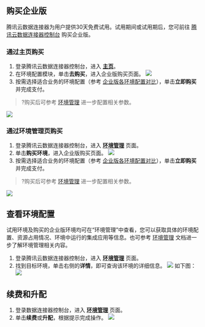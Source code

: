 ## 购买企业版

腾讯云数据连接器为用户提供30天免费试用。试用期间或试用期后，您可前往 [腾讯云数据连接器控制台](https://console.cloud.tencent.com/ipaas) 购买企业版。

### 通过主页购买

1. 登录腾讯云数据连接器控制台，进入 [**主页**](https://console.cloud.tencent.com/ipaas)。
2. 在环境配置模块，单击**去购买**，进入企业版购买页面。
![](https://qcloudimg.tencent-cloud.cn/raw/7a086fa80683e63110a626d14e925ecb.png)
3. 按需选择适合业务的环境配置（参考 [企业版各环境配置对比](https://cloud.tencent.com/document/product/1270/75538#method2)），单击**立即购买**并完成支付。
>?购买后可参考 [环境管理](https://cloud.tencent.com/document/product/1270/62275) 进一步配置相关参数。
>
![](https://qcloudimg.tencent-cloud.cn/raw/ab01a88fa88f4724cbfe60c287ea0b86.png)

### 通过环境管理页购买

1. 登录腾讯云数据连接器控制台，进入 [**环境管理**](https://console.cloud.tencent.com/ipaas/env) 页面。
2. 单击**购买环境**，进入企业版购买页面。
   ![](https://qcloudimg.tencent-cloud.cn/raw/9f5aed208fedc1aeb51252c42162a016.png)
3. 按需选择适合业务的环境配置（参考 [企业版各环境配置对比](https://cloud.tencent.com/document/product/1270/75538#method2)），单击**立即购买**并完成支付。
>?购买后可参考 [环境管理](https://cloud.tencent.com/document/product/1270/62275) 进一步配置相关参数。
>
![](https://qcloudimg.tencent-cloud.cn/raw/ab01a88fa88f4724cbfe60c287ea0b86.png)

## 查看环境配置

试用环境及购买的企业版环境均可在“环境管理”中查看，您可以获取具体的环境配置、资源占用情况、环境中运行的集成应用等信息。也可参考 [环境管理](https://cloud.tencent.com/document/product/1270/62275) 文档进一步了解环境管理相关内容。
1. 登录腾讯云数据连接器控制台，进入 [**环境管理**](https://console.cloud.tencent.com/ipaas/env) 页面。
2. 找到目标环境，单击右侧的**详情**，即可查询该环境的详细信息。
![](https://qcloudimg.tencent-cloud.cn/raw/81895df4f4e066fed4a91a36d13b4a59.png)
如下图：
![](https://qcloudimg.tencent-cloud.cn/raw/f26a0a208e14360ef6e450b9e6d89260.png)

## 续费和升配
1. 登录数据连接器控制台，进入 [**环境管理**](https://console.cloud.tencent.com/ipaas/env) 页面。
2. 单击**续费**或**升配**，根据提示完成操作。
![](https://qcloudimg.tencent-cloud.cn/raw/e993a04c32be2e4093380a568a560c0d.png)
